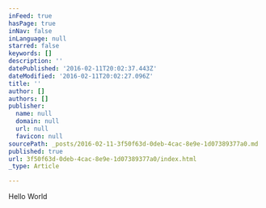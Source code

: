 ```yaml
---
inFeed: true
hasPage: true
inNav: false
inLanguage: null
starred: false
keywords: []
description: ''
datePublished: '2016-02-11T20:02:37.443Z'
dateModified: '2016-02-11T20:02:27.096Z'
title: ''
author: []
authors: []
publisher:
  name: null
  domain: null
  url: null
  favicon: null
sourcePath: _posts/2016-02-11-3f50f63d-0deb-4cac-8e9e-1d07389377a0.md
published: true
url: 3f50f63d-0deb-4cac-8e9e-1d07389377a0/index.html
_type: Article

---
```

Hello World